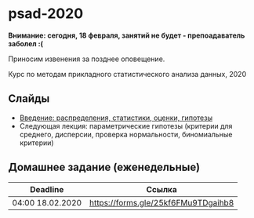 # psad-2020
**Внимание: сегодня, 18 февраля, занятий не будет - препоадаватель заболел :(**

Приносим извенения за позднее оповещение.

Курс по методам прикладного статистического анализа данных, 2020
## Слайды
* [Введение: распределения, статистики, оценки, гипотезы](https://github.com/Intelligent-Systems-Phystech/psad-2020/raw/master/slides/lecture_1_intro.pdf)
* Следующая лекция: параметрические гипотезы (критерии для среднего, дисперсии, проверка нормальности, биномиальные критерии) 
## Домашнее задание (еженедельные)
| Deadline |  Ссылка |
| ------------- | ------------- |
| 04:00 18.02.2020 | https://forms.gle/25kf6FMu9TDgaihb8 |
